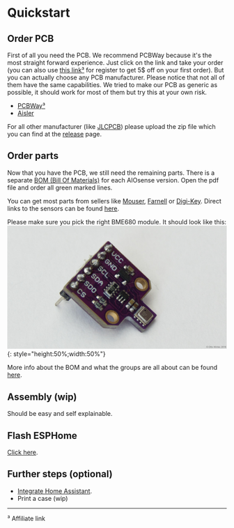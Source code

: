 # Quickstart

## Order PCB

First of all you need the PCB. We recommend PCBWay because it's the most
straight forward experience. Just click on the link and take your order (you can
also use [this link³](https://pcbway.com/g/DFb536) for register to get 5$ off on
your first order). But you can actually choose any PCB manufacturer. Please
notice that not all of them have the same capabilities. We tried to make
our PCB as generic as possible, it should work for most of them but try this at
your own risk.

- [PCBWay³](https://www.pcbway.com/project/shareproject/AIOsense_All_In_One_Sensor_132c1507.html)
- [Aisler](https://aisler.net/p/TWDRHBSM)

For all other manufacturer (like [JLCPCB](https://jlcpcb.com/)) please upload
the zip file which you can find at
the [release](https://github.com/Schluggi/AIOsense/releases/latest) page.

## Order parts

Now that you have the PCB, we still need the remaining parts. There is a
separate [BOM (Bill Of Materials)](https://github.com/Schluggi/AIOsense/tree/main/bom) for
each AIOsense version. Open the pdf file and order all green marked lines.

You can get most parts from sellers
like [Mouser](https://www2.mouser.com/), [Farnell](https://www.farnell.com/)
or [Digi-Key](https://www.digikey.com/). Direct links to the sensors can be
found [here](sensors.md).

Please make sure you pick the right BME680 module. It should look like
this: ![bme680-pcb](img/quickstart_bme680-pcb.jpg){: style="height:50%;width:50%"}


More info about the BOM and what the groups are all about can be
found [here](bom.md).

## Assembly (wip)

Should be easy and self explainable.

## Flash ESPHome

[Click here](flashing.md).

## Further steps (optional)

- [Integrate Home Assistant](homeassistant.md).
- Print a case (wip)

<hr>
³ Affiliate link

